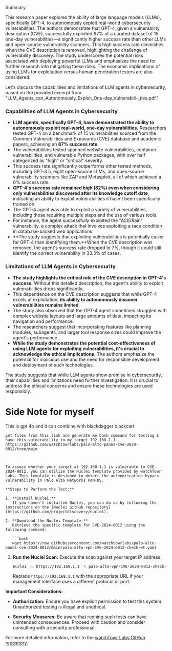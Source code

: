 
Summary 

This research paper explores the ability of large language models (LLMs), specifically GPT-4, to autonomously exploit real-world cybersecurity vulnerabilities. The authors demonstrate that GPT-4, given a vulnerability description (CVE), successfully exploited 87% of a curated dataset of 15 one-day vulnerabilities—a significantly higher success rate than other LLMs and open-source vulnerability scanners. This high success rate diminishes when the CVE description is removed, highlighting the challenge of vulnerability discovery. The study underscores the potential risks associated with deploying powerful LLMs and emphasizes the need for further research into mitigating these risks. The economic implications of using LLMs for exploitation versus human penetration testers are also considered.


Let's discuss the capabilities and limitations of LLM agents in cybersecurity, based on the provided excerpt from "LLM_Agents_can_Autonomously_Exploit_One-day_Vulnerabili-_ties.pdf."

### Capabilities of LLM Agents in Cybersecurity

- **LLM agents, specifically GPT-4, have demonstrated the ability to autonomously exploit real-world, one-day vulnerabilities.** Researchers tested GPT-4 on a benchmark of 15 vulnerabilities sourced from the Common Vulnerabilities and Exposures (CVE) database and academic papers, achieving an **87% success rate**.
- The vulnerabilities tested spanned website vulnerabilities, container vulnerabilities, and vulnerable Python packages, with over half categorized as "high" or "critical" severity.
- This success rate significantly outperforms other tested methods, including GPT-3.5, eight open-source LLMs, and open-source vulnerability scanners like ZAP and Metasploit, all of which achieved a 0% success rate.
- **GPT-4's success rate remained high (82%) even when considering only vulnerabilities discovered after its knowledge cutoff date**, indicating an ability to exploit vulnerabilities it hasn't been specifically trained on.
- The GPT-4 agent was able to exploit a variety of vulnerabilities, including those requiring multiple steps and the use of various tools.
- For instance, the agent successfully exploited the "ACIDRain" vulnerability, a complex attack that involves exploiting a race condition in database-backed web applications.
- **The study suggests that exploiting vulnerabilities is potentially easier for GPT-4 than identifying them.**When the CVE description was removed, the agent's success rate dropped to 7%, though it could still identify the correct vulnerability in 33.3% of cases.


### Limitations of LLM Agents in Cybersecurity

- **The study highlights the critical role of the CVE description in GPT-4's success.** Without this detailed description, the agent's ability to exploit vulnerabilities drops significantly.
- This dependence on the CVE description suggests that while GPT-4 excels at exploitation, **its ability to autonomously discover vulnerabilities remains limited**.
- The study also observed that the GPT-4 agent sometimes struggled with complex website layouts and large amounts of data, impacting its navigation and performance.
- The researchers suggest that incorporating features like planning modules, subagents, and larger tool response sizes could improve the agent's performance.
- **While the study demonstrates the potential cost-effectiveness of using LLM agents for exploiting vulnerabilities, it's crucial to acknowledge the ethical implications.** The authors emphasize the potential for malicious use and the need for responsible development and deployment of such technologies.

The study suggests that while LLM agents show promise in cybersecurity, their capabilities and limitations need further investigation. It is crucial to address the ethical concerns and ensure these technologies are used responsibly.


# Side Note for myself

This is gpt 4o and it can combine with blackdagger blackcart

```
get files from this link and generate me bash command for testing I have this vulnerability in my target 192.168.1.1 https://github.com/watchtowrlabs/palo-alto-panos-cve-2024-0012/tree/main



To assess whether your target at 192.168.1.1 is vulnerable to CVE-2024-0012, you can utilize the Nuclei template provided by watchTowr Labs. This template is designed to detect the authentication bypass vulnerability in Palo Alto Networks PAN-OS.

**Steps to Perform the Test:**

1. **Install Nuclei:**
   If you haven't installed Nuclei, you can do so by following the instructions on the [Nuclei GitHub repository](https://github.com/projectdiscovery/nuclei).

2. **Download the Nuclei Template:**
   Retrieve the specific template for CVE-2024-0012 using the following command:

   ```bash
   wget https://raw.githubusercontent.com/watchtowrlabs/palo-alto-panos-cve-2024-0012/main/palo-alto-vpn-CVE-2024-0012-check-wt.yaml
   ```

3. **Run the Nuclei Scan:**
   Execute the scan against your target IP address:

   ```bash
   nuclei -u https://192.168.1.1 -t palo-alto-vpn-CVE-2024-0012-check-wt.yaml
   ```

   Replace `https://192.168.1.1` with the appropriate URL if your management interface uses a different protocol or port.

**Important Considerations:**

- **Authorization:** Ensure you have explicit permission to test this system. Unauthorized testing is illegal and unethical.

- **Security Measures:** Be aware that running such tests can have unintended consequences. Proceed with caution and consider consulting with a security professional.

For more detailed information, refer to the [watchTowr Labs GitHub repository](https://github.com/watchtowrlabs/palo-alto-panos-cve-2024-0012). 
```